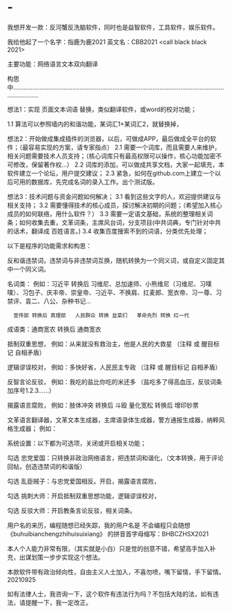 # -
我想开发一款：反河蟹反洗脑软件，同时也是益智软件，工具软件，娱乐软件。

我给他起了一个名字：指鹿为鹿2021   英文名：CBB2021 <call black black 2021>

主要功能：网络语言文本双向翻译   

构思中...........................................................................................................................................

想法1：实现 页面文本词语 替换，类似翻译软件，或word的校对功能；

1.1 算法可以参照墙内的和谐功能，某词汇1+某词汇2，就替换掉，

想法2：开始做成集成插件的浏览器，以后，可做成APP，最后做成全平台的软件；（最容易实现的方案，请专家指点）
2.1 需要一个词库，而且需要人来维护，相关问题需要技术人员支持；（核心词库只有最高权限可以操作，核心功能加密不可修改，保留著作权...）
2.2 词库的添加，可以做成共享文档，大家一起填充，本软件建立一个论坛，用户提交建议；
2.3 紧急，如何在github.com上建立一个以后可用的数据库，先完成名词的录入工作。出个测试版。

想法3：技术问题与资金问题如何解决；
3.1 看到这些文字的人，欢迎提供建议与相关支持；
3.2 需要懂得技术的核心成员，探讨解决初期的问题；（希望加入核心成员的如何联络，用什么软件？）
3.3 需要一定语文基础，系统的整理相关词条；如何收集去重，文革词条，主席风台词，分支项目(中共词典，专门针对中共的话术，翻译成 百姓语言。)
3.4 收集百度搜索不到的词语，分类优先处理；





以下是程序的功能需求和构思：

反和谐违禁词，违禁词与非违禁词互换，随机转换为一个同义词，或自定义固定其中一个同义词。

名词类：
例如：习近平 转换后 习维尼、总加速师、小熊维尼（习维尼、习噗噗）、习包子、庆丰帝、崇皇帝、刁近平、不换肩、扛麦郎、宽衣帝、习一尊、习禁评、袁二、八公、杂种书记...

      宣传部 转换后 真理部   人民群众 转换 韭菜们   革命先烈 转换 红一代

成语类：通商宽农 转换后 通商宽衣


抵制双重思想，
例如：从来就没有救治主，他是人民的大救星 （注释 或 醒目标记 自相矛盾）

逻辑谬误校对，
例如：多快好省，人民民主专政 （注释 或 醒目标记 自相矛盾） 

反智言论反驳，
例如：我吃的盐比你吃的米还多 （盐吃多了得高血压，反驳词条加序号1.2.3......）

揭露语言腐败，
例如：肢体冲突  转换后  斗殴
      量化宽松 转换后  增印钞票

文革语言翻译器，文革文本生成器，主席语录体生成器，警方通报生成器，纳粹风格生成器；
例如：      


系统设置：以下都为可选项，关闭或开启相关功能；

勾选 忠党爱国：只转换非政治网络语言，把违禁词和谐化，（文本转换，用于评论回帖，创造违禁词的和谐版）

勾选 乱臣贼子：与忠党爱国相反。开启，揭露语言腐败，

勾选 挑刺大师：开启抵制双重思想功能，逻辑谬误校对，

勾选 反驳大师：开启教条言论反驳，相关词条。



用户名的来历，编程随想已经失踪，我的用户名是 不会编程只会随想《buhuibianchengzhihuisuixiang》 的拼音首字母缩写：BHBCZHSX2021

本人个人能力非常有限，（其实就是小白）只是觉的创意不错，希望高手加入补充，出谋划策一步步实现这个想法。

本款软件带有政治倾向性，自由主义人士加入，不喜勿喷，嘴下留情，手下留情。20210925

如有法律人士，我咨询一下，这个软件有违法行为吗？不包括大陆的法，如有违法，请提醒一下，我一定改正。
